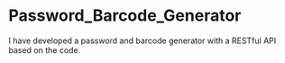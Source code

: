 # Password_Barcode_Generator 
 I have developed a password and barcode generator with a RESTful API based on the code.
